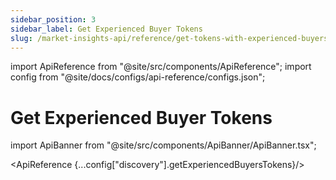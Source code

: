 ```yaml
---
sidebar_position: 3
sidebar_label: Get Experienced Buyer Tokens
slug: /market-insights-api/reference/get-tokens-with-experienced-buyers
---
```


import ApiReference from "@site/src/components/ApiReference";
import config from "@site/docs/configs/api-reference/configs.json";

# Get Experienced Buyer Tokens

import ApiBanner from "@site/src/components/ApiBanner/ApiBanner.tsx";

<ApiBanner
  customText="Get access to the Discovery API"
  customButtonText="Contact Sales"
  customButtonLink="https://moralis.io/api/discovery/"
/>

<ApiReference {...config["discovery"].getExperiencedBuyersTokens}/>
